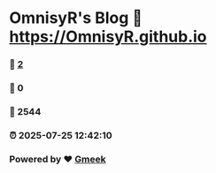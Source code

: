 # OmnisyR's Blog :link: https://OmnisyR.github.io 
### :page_facing_up: [2](https://OmnisyR.github.io/tag.html) 
### :speech_balloon: 0 
### :hibiscus: 2544 
### :alarm_clock: 2025-07-25 12:42:10 
### Powered by :heart: [Gmeek](https://github.com/Meekdai/Gmeek)
